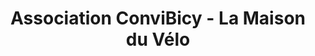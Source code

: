 ---
title: "Association ConviBicy - La Maison du Vélo"
url: /arles/association-convibicy-la-maison-du-velo/
shop: Fahrrad
---